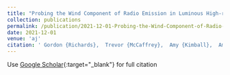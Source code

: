 ```yaml
---
title: "Probing the Wind Component of Radio Emission in Luminous High-redshift Quasars"
collection: publications
permalink: /publication/2021-12-01-Probing-the-Wind-Component-of-Radio-Emission-in-Luminous-High-redshift-Quasars
date: 2021-12-01
venue: 'aj'
citation: ' Gordon {Richards},  Trevor {McCaffrey},  Amy {Kimball},  Amy {Rankine},  James {Matthews},  Paul {Hewett},  Angelica {Rivera}, &quot;Probing the Wind Component of Radio Emission in Luminous High-redshift Quasars.&quot; aj, 2021.'
---
```

Use [Google Scholar](https://scholar.google.com/scholar?q=Probing+the+Wind+Component+of+Radio+Emission+in+Luminous+High+redshift+Quasars){:target="_blank"} for full citation
